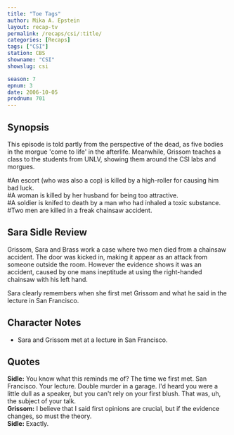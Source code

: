 ```yaml
---
title: "Toe Tags"
author: Mika A. Epstein
layout: recap-tv
permalink: /recaps/csi/:title/
categories: [Recaps]
tags: ["CSI"]
station: CBS
showname: "CSI"
showslug: csi

season: 7
epnum: 3
date: 2006-10-05
prodnum: 701  
---
```


## Synopsis

This episode is told partly from the perspective of the dead, as five bodies in the morgue 'come to life' in the afterlife. Meanwhile, Grissom teaches a class to the students from UNLV, showing them around the CSI labs and morgues.

#An escort (who was also a cop) is killed by a high-roller for causing him bad luck.  
#A woman is killed by her husband for being too attractive.  
#A soldier is knifed to death by a man who had inhaled a toxic substance.  
#Two men are killed in a freak chainsaw accident.

## Sara Sidle Review

Grissom, Sara and Brass work a case where two men died from a chainsaw accident. The door was kicked in, making it appear as an attack from someone outside the room. However the evidence shows it was an accident, caused by one mans ineptitude at using the right-handed chainsaw with his left hand.

Sara clearly remembers when she first met Grissom and what he said in the lecture in San Francisco.

## Character Notes

* Sara and Grissom met at a lecture in San Francisco.

## Quotes

**Sidle:** You know what this reminds me of? The time we first met. San Francisco. Your lecture. Double murder in a garage. I'd heard you were a little dull as a speaker, but you can't rely on your first blush. That was, uh, the subject of your talk.  
**Grissom:** I believe that I said first opinions are crucial, but if the evidence changes, so must the theory.  
**Sidle:** Exactly.

